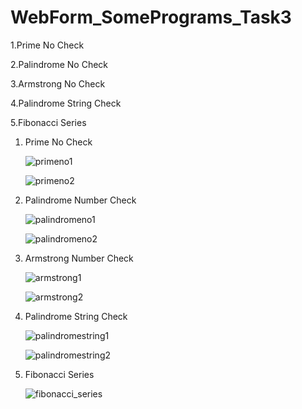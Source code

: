 # WebForm_SomePrograms_Task3

1.Prime No Check

2.Palindrome No Check

3.Armstrong No Check

4.Palindrome String Check

5.Fibonacci Series




1. Prime No Check

    ![primeno1](https://github.com/thedevsafaf/some-programs-webforms-asp-dot-net/assets/85129653/eb3e8ad3-a2f8-44cf-9f02-6930767a8e55)
   
    ![primeno2](https://github.com/thedevsafaf/some-programs-webforms-asp-dot-net/assets/85129653/b6d31d67-d2ba-4257-8b08-04ce2b81e10d)

2. Palindrome Number Check

   ![palindromeno1](https://github.com/thedevsafaf/some-programs-webforms-asp-dot-net/assets/85129653/eda4af00-47e7-486c-9ebb-fafacab23f51)
   
   ![palindromeno2](https://github.com/thedevsafaf/some-programs-webforms-asp-dot-net/assets/85129653/2c869735-97d6-451e-8a74-10885b67c6c4)

3. Armstrong Number Check

    ![armstrong1](https://github.com/thedevsafaf/some-programs-webforms-asp-dot-net/assets/85129653/e05e8d97-3683-4cc5-88a1-727cd6db8abc)
  
    ![armstrong2](https://github.com/thedevsafaf/some-programs-webforms-asp-dot-net/assets/85129653/e0207817-3afe-43dd-97c7-a65d9411f4e6)

4. Palindrome String Check

   ![palindromestring1](https://github.com/thedevsafaf/some-programs-webforms-asp-dot-net/assets/85129653/7ec3d082-ff74-4603-8825-0fafc9c9be48)

   ![palindromestring2](https://github.com/thedevsafaf/some-programs-webforms-asp-dot-net/assets/85129653/5fd0c21d-139b-4e8d-9c61-aa9e7bf02e9c)

5. Fibonacci Series
    
   ![fibonacci_series](https://github.com/thedevsafaf/some-programs-webforms-asp-dot-net/assets/85129653/1ef31d43-6cc8-4850-acc9-af6f0a3e3232)




